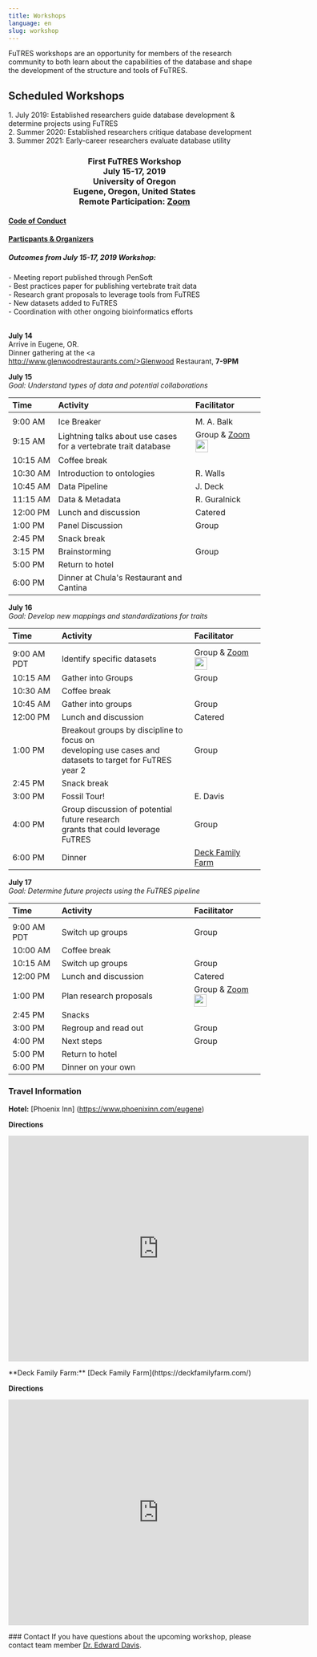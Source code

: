 ```yaml
---
title: Workshops
language: en
slug: workshop
---
```

FuTRES workshops are an opportunity for members of the research community to both learn about the capabilities of the database and shape the development of the structure and tools of FuTRES.

## Scheduled Workshops
<p>1. July 2019: Established researchers guide database development & determine projects using FuTRES<br>
2. Summer 2020: Established researchers critique database development<br>
3. Summer 2021: Early-career researchers evaluate database utility</p>
<h3 style="text-align: center;" markdown="1">
First FuTRES Workshop<br>
July 15-17, 2019<br>
University of Oregon<br>
Eugene, Oregon, United States<br>
Remote Participation: <a href="https://arizona.zoom.us/j/703642783">Zoom</a><br>
</h3>

<h4><a href="https://futres.org/codeofconduct/">Code of Conduct</a></h4>
<h4><a href="https://futres.org/biosketch/">Particpants & Organizers</a></h4>

<h5>Outcomes from July 15-17, 2019 Workshop:</h5>
- Meeting report published through PenSoft<br>
- Best practices paper for publishing vertebrate trait data<br>
- Research grant proposals to leverage tools from FuTRES<br>
- New datasets added to FuTRES<br>
- Coordination with other ongoing bioinformatics efforts<br>
<br>

**July 14**<br>
Arrive in Eugene, OR.<br>
Dinner gathering at the <a http://www.glenwoodrestaurants.com/>Glenwood Restaurant</a>, <b>7-9PM</b><br>


**July 15**<br>
*Goal: Understand types of data and potential collaborations*

| Time | Activity | Facilitator |
| :--- | :--- | :--- |
| <img width=50/>|<img width=700/>|<img width=250/>|
| 9:00&nbsp;AM | Ice Breaker | M. A. Balk |
| 9:15&nbsp;AM | Lightning talks about use cases for a vertebrate trait database | Group & <a href="https://arizona.zoom.us/j/703642783">Zoom</a> <img src="/media/vidicon.jpeg" width="25"> |
| 10:15&nbsp;AM | Coffee break | |
| 10:30&nbsp;AM | Introduction to ontologies | R. Walls |
| 10:45&nbsp;AM | Data Pipeline | J. Deck |
| 11:15&nbsp;AM | Data & Metadata | R. Guralnick |
| 12:00&nbsp;PM | Lunch and discussion | Catered |
| 1:00&nbsp;PM | Panel Discussion | Group |
| 2:45&nbsp;PM | Snack break | |
| 3:15&nbsp;PM | Brainstorming | Group |
| 5:00&nbsp;PM | Return to hotel ||
| 6:00&nbsp;PM | Dinner at Chula's Restaurant and Cantina ||

**July 16**<br>
*Goal: Develop new mappings and standardizations for traits*

| Time | Activity | Facilitator |
| :--- | :--- | :--- |
|<img width=50/>|<img width=700/>|<img width=250/>|
| 9:00&nbsp;AM PDT | Identify specific datasets | Group & <a href="https://arizona.zoom.us/j/703642783">Zoom</a> <img src="/media/vidicon.jpeg" width="25"> |
| 10:15&nbsp;AM | Gather into Groups | Group |
| 10:30&nbsp;AM | Coffee break | |
| 10:45&nbsp;AM | Gather into groups | Group |
| 12:00&nbsp;PM | Lunch and discussion | Catered |
| 1:00&nbsp;PM | Breakout groups by discipline to focus on <br> developing use cases and datasets to target for FuTRES year 2 | Group |
| 2:45&nbsp;PM | Snack break | |
| 3:00&nbsp;PM | Fossil Tour! | E. Davis |
| 4:00&nbsp;PM | Group discussion of potential future research <br> grants that could leverage FuTRES | Group |
| 6:00&nbsp;PM | Dinner | <a href="https://deckfamilyfarm.com/">Deck Family Farm</a> |


**July 17**<br>
*Goal: Determine future projects using the FuTRES pipeline*

| Time | Activity | Facilitator |
| :--- | :--- | :--- |
| <img width=50/>|<img width=700/>|<img width=250/>|
| 9:00&nbsp;AM PDT | Switch up groups | Group |
| 10:00&nbsp;AM | Coffee break | |
| 10:15&nbsp;AM | Switch up groups | Group |
| 12:00&nbsp;PM | Lunch and discussion | Catered |
| 1:00&nbsp;PM | Plan research proposals | Group & <a href="https://arizona.zoom.us/j/703642783">Zoom</a> <img src="/media/vidicon.jpeg" width="25"> |
| 2:45&nbsp;PM | Snacks | |
| 3:00&nbsp;PM | Regroup and read out | Group |
| 4:00&nbsp;PM | Next steps | Group |
| 5:00&nbsp;PM | Return to hotel ||
| 6:00&nbsp;PM | Dinner on your own ||


### Travel Information
**Hotel:** [Phoenix Inn] (https://www.phoenixinn.com/eugene)

**Directions**<br>
<iframe src="https://www.google.com/maps/embed?pb=!1m18!1m12!1m3!1d2867.6704790774124!2d-123.08183858483429!3d44.048861934773804!2m3!1f0!2f0!3f0!3m2!1i1024!2i768!4f13.1!3m3!1m2!1s0x54c11e3d99b087c3%3A0xc244865c1730869a!2sPhoenix+Inn+Suites+Eugene!5e0!3m2!1sen!2sus!4v1559322049919!5m2!1sen!2sus" width="600" height="450" frameborder="0" style="border:0" allowfullscreen></iframe>
</p>
<p>
**Deck Family Farm:** [Deck Family Farm](https://deckfamilyfarm.com/)

**Directions**<br>
<iframe src="https://www.google.com/maps/embed?pb=!1m18!1m12!1m3!1d2859.395897250202!2d-123.34815304949865!3d44.21950697900345!2m3!1f0!2f0!3f0!3m2!1i1024!2i768!4f13.1!3m3!1m2!1s0x54c1007cd9f7eb3f%3A0x9981e40e5724792f!2sDeck+Family+Farm!5e0!3m2!1sen!2sus!4v1561058765889!5m2!1sen!2sus" width="600" height="450" frameborder="0" style="border:0" allowfullscreen></iframe>
</p>
### Contact
If you have questions about the upcoming workshop, please contact team member <a href = "mailto: edavis@uoregon.edu">Dr. Edward Davis</a>.
